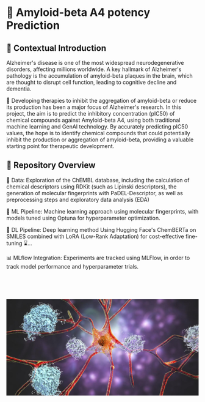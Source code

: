 # 🧠 Amyloid-beta A4 potency Prediction

## 📝 Contextual Introduction

Alzheimer's disease is one of the most widespread neurodegenerative disorders, affecting millions worldwide. 
A key hallmark of Alzheimer's pathology is the accumulation of amyloid-beta plaques in the brain, which are thought to disrupt cell function, leading to cognitive decline and dementia. 

💊 Developing therapies to inhibit the aggregation of amyloid-beta or reduce its production has been a major focus of Alzheimer's research. In this project, the aim is to predict the inhibitory concentration (pIC50) of chemical compounds against Amyloid-beta A4, using both traditional machine learning and GenAI technology. By accurately predicting pIC50 values, the hope is to identify chemical compounds that could potentially inhibit the production or aggregation of amyloid-beta, providing a valuable starting point for therapeutic development.

## 📁 Repository Overview

📜 Data: Exploration of the ChEMBL database, including the calculation of chemical descriptors using RDKit (such as Lipinski descriptors), the generation of molecular fingerprints with PaDEL-Descriptor, as well as preprocessing steps and exploratory data analysis (EDA)

🔬 ML Pipeline: Machine learning approach using molecular fingerprints, with models tuned using Optuna for hyperparameter optimization.

🤖 DL Pipeline: Deep learning method Using Hugging Face's ChemBERTa on SMILES combined with LoRA (Low-Rank Adaptation) for cost-effective fine-tuning ⌛...

📊 MLflow Integration: Experiments are tracked using MLFlow, in order to track model performance and hyperparameter trials.

<br><br>

## ![Banner](https://github.com/bmcastrow/AmyloidbetaA4-pIC50-prediction/blob/main/Design%20sem%20nome.jpg)
